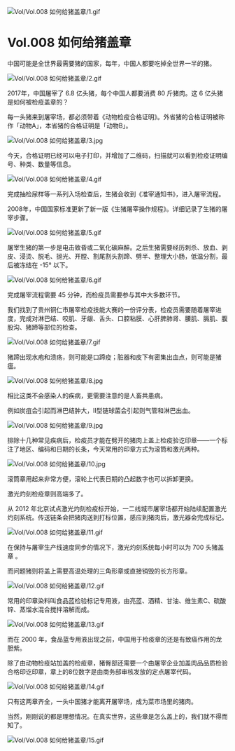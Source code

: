 
![Vol/Vol.008 如何给猪盖章/1.gif](https://cdn.jsdelivr.net/gh/qiaoshouzi/static/image/Vol/Vol.008%20如何给猪盖章/1.gif)

# Vol.008 如何给猪盖章

中国可能是全世界最需要猪的国家，每年，中国人都要吃掉全世界一半的猪。

![Vol/Vol.008 如何给猪盖章/2.gif](https://cdn.jsdelivr.net/gh/qiaoshouzi/static/image/Vol/Vol.008%20如何给猪盖章/2.gif)

2017年，中国屠宰了 6.8 亿头猪，每个中国人都要消费 80 斤猪肉。这 6 亿头猪是如何被检疫盖章的？

每一头猪来到屠宰场，都必须带着《动物检疫合格证明》。外省猪的合格证明被称作「动物A」，本省猪的合格证明是「动物B」。

![Vol/Vol.008 如何给猪盖章/3.jpg](https://cdn.jsdelivr.net/gh/qiaoshouzi/static/image/Vol/Vol.008%20如何给猪盖章/3.jpg)

今天，合格证明已经可以电子打印，并增加了二维码，扫描就可以看到检疫证明编号、种类、数量等信息。

![Vol/Vol.008 如何给猪盖章/4.gif](https://cdn.jsdelivr.net/gh/qiaoshouzi/static/image/Vol/Vol.008%20如何给猪盖章/4.gif)

完成抽检尿样等一系列入场检查后，生猪会收到《准宰通知书》，进入屠宰流程。

2008年，中国国家标准更新了新一版《生猪屠宰操作规程》。详细记录了生猪的屠宰步骤。

![Vol/Vol.008 如何给猪盖章/5.gif](https://cdn.jsdelivr.net/gh/qiaoshouzi/static/image/Vol/Vol.008%20如何给猪盖章/5.gif)

屠宰生猪的第一步是电击致昏或二氧化碳麻醉。之后生猪需要经历刺杀、放血、剥皮、浸烫、脱毛、抛光、开膛、割尾割头割蹄、劈半、整理大小肠，低温分割，最后被冻结在 -15° 以下。

![Vol/Vol.008 如何给猪盖章/6.gif](https://cdn.jsdelivr.net/gh/qiaoshouzi/static/image/Vol/Vol.008%20如何给猪盖章/6.gif)

完成屠宰流程需要 45 分钟，而检疫员需要参与其中大多数环节。

我们找到了贵州铜仁市屠宰检疫技能大赛的一份评分表，检疫员需要随着屠宰进度，完成对淋巴结、咬肌、牙龈、舌头、口腔粘膜、心肝脾肺肾、腰肌、膈肌、腹股沟、猪蹄等部位的检查。

![Vol/Vol.008 如何给猪盖章/7.gif](https://cdn.jsdelivr.net/gh/qiaoshouzi/static/image/Vol/Vol.008%20如何给猪盖章/7.gif)

猪蹄出现水疱和溃疡，则可能是口蹄疫；脏器和皮下有密集出血点，则可能是猪瘟。

![Vol/Vol.008 如何给猪盖章/8.jpg](https://cdn.jsdelivr.net/gh/qiaoshouzi/static/image/Vol/Vol.008%20如何给猪盖章/8.jpg)

相比这类不会感染人的疾病，更需要注意的是人畜共患病。

例如炭疽会引起而淋巴结肿大，Ⅱ型链球菌会引起则气管和淋巴出血。

![Vol/Vol.008 如何给猪盖章/9.jpg](https://cdn.jsdelivr.net/gh/qiaoshouzi/static/image/Vol/Vol.008%20如何给猪盖章/9.jpg)

排除十几种常见疾病后，检疫员才能在劈开的猪肉上盖上检疫验讫印章——一个标注了地区、编码和日期的长条，今天常用的印章方式为滚筒和激光两种。

![Vol/Vol.008 如何给猪盖章/10.jpg](https://cdn.jsdelivr.net/gh/qiaoshouzi/static/image/Vol/Vol.008%20如何给猪盖章/10.jpg)

滚筒章用起来非常方便，滚轮上代表日期的凸起数字也可以拆卸更换。

激光灼刻检疫章则高端多了。

从 2012 年北京试点激光灼刻检疫标开始，一二线城市屠宰场都开始陆续配置激光灼刻系统。传送链条会把猪肉送到打标位置，感应到猪肉后，激光器会完成标记。

![Vol/Vol.008 如何给猪盖章/11.gif](https://cdn.jsdelivr.net/gh/qiaoshouzi/static/image/Vol/Vol.008%20如何给猪盖章/11.gif)

在保持与屠宰生产线速度同步的情况下，激光灼刻系统每小时可以为 700 头猪盖章 。

而问题猪则将盖上需要高温处理的三角形章或直接销毁的长方形章。

![Vol/Vol.008 如何给猪盖章/12.gif](https://cdn.jsdelivr.net/gh/qiaoshouzi/static/image/Vol/Vol.008%20如何给猪盖章/12.gif)

常用的印章染料叫食品蓝检验标记专用液，由亮蓝、酒精、甘油、维生素C、硫酸锌、蒸馏水混合搅拌溶解而成。

![Vol/Vol.008 如何给猪盖章/13.gif](https://cdn.jsdelivr.net/gh/qiaoshouzi/static/image/Vol/Vol.008%20如何给猪盖章/13.gif)

而在 2000 年，食品蓝专用液出现之前，中国用于检疫章的还是有致癌作用的龙胆紫。

除了由动物检疫站加盖的检疫章，猪臀部还需要一个由屠宰企业加盖肉品品质检验合格印讫印章，章上的8位数字是由商务部审核发放的定点屠宰代码。

![Vol/Vol.008 如何给猪盖章/14.gif](https://cdn.jsdelivr.net/gh/qiaoshouzi/static/image/Vol/Vol.008%20如何给猪盖章/14.gif)

只有这两章齐全，一头中国猪才能离开屠宰场，成为菜市场里的猪肉。

当然，刚刚说的都是理想情况。在真实世界，这些章是怎么盖上的，我们就不得而知了。

![Vol/Vol.008 如何给猪盖章/15.gif](https://cdn.jsdelivr.net/gh/qiaoshouzi/static/image/Vol/Vol.008%20如何给猪盖章/15.gif)
 